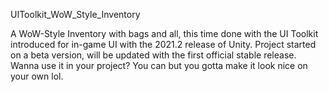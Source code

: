 UIToolkit_WoW_Style_Inventory

A WoW-Style Inventory with bags and all, this time done with the UI Toolkit introduced for in-game UI with the 2021.2 release of Unity.
Project started on a beta version, will be updated with the first official stable release.
Wanna use it in your project? You can but you gotta make it look nice on your own lol.